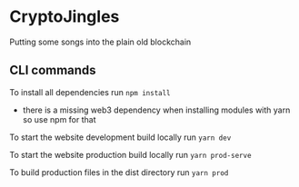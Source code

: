 # CryptoJingles
Putting some songs into the plain old blockchain

## CLI commands

To install all dependencies run ```npm install```

- there is a missing web3 dependency when installing modules with yarn so use npm for that

To start the website development build locally run ```yarn dev```

To start the website production build locally run ```yarn prod-serve```

To build production files in the dist directory run ```yarn prod```
